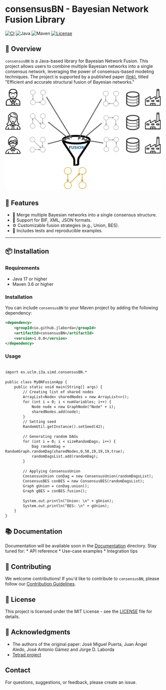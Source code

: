 # consensusBN - Bayesian Network Fusion Library

[![CI](https://github.com/UCLM-SIMD/consensusBN/actions/workflows/ci.yml/badge.svg)](https://github.com/UCLM-SIMD/consensusBN/actions/workflows/ci.yml)
![Java](https://img.shields.io/badge/Java-17%2B-blue)
![Maven](https://img.shields.io/badge/Maven-3.6%2B-orange)
[![License](https://img.shields.io/badge/license-MIT-green)](LICENSE)

## 🧠 Overview

`consensusBN` is a Java-based library for Bayesian Network Fusion. This project allows users to combine multiple Bayesian networks into a single consensus network, leveraging the power of consensus-based modeling techniques. The project is supported by a published paper [(link)](https://www.sciencedirect.com/science/article/abs/pii/S156625352030364X), titled "Efficient and accurate structural fusion of Bayesian networks."

![Bayesian Network Fusion](assets/bn_fusion.jpg)

## 🚀 Features

- 🔀 Merge multiple Bayesian networks into a single consensus structure.
- 📄 Support for BIF, XML, JSON formats.
- ⚙️ Customizable fusion strategies (e.g., Union, BES).
- 🧪 Includes tests and reproducible examples.

---

## 📦 Installation

### Requirements

- Java 17 or higher
- Maven 3.6 or higher

### Installation
You can include `consensusBN` to your Maven project by adding the following dependency:
```xml
<dependency>
    <groupId>io.github.jlaborda</groupId>
    <artifactId>consensusBN</artifactId>
    <version>1.0.0</version>
</dependency>
```

### Usage
```

import es.uclm.i3a.simd.consensusBN.*

public class MyBNFusionApp {
    public static void main(String[] args) {
        // Creating list of shared nodes
        ArrayList<Node> sharedNodes = new ArrayList<>();
        for (int i = 0; i < numVariables; i++) {
            Node node = new GraphNode("Node" + i);
            sharedNodes.add(node);
        }
        // Setting seed
        RandomUtil.getInstance().setSeed(42);

        // Generating random DAGs
        for (int i = 0; i < sizeRandomDags; i++) {
            Dag randomDag = RandomGraph.randomDag(sharedNodes,0,50,19,19,19,true);
            randomDagsList.add(randomDag);
        }
        
        // Applying ConsensusUnion
        ConsensusUnion conDag = new ConsensusUnion(randomDagsList);
        ConsensusBES conBES = new ConsensusBES(randomDagsList);
        Graph gUnion = conDag.union();
        Graph gBES = conBES.fusion();

        System.out.println("Union: \n" + gUnion);
        System.out.println("BES: \n" + gUnion);
    }
}
```

## 📚  Documentation

Documentation will be available soon in the [Documentation](docs/) directory.
Stay tuned for:
    * API reference
    * Use-case examples
    * Integration tips

## 🤝 Contributing

We welcome contributions! If you'd like to contribute to `consensusBN`, please follow our [Contribution Guidelines](CONTRIBUTING.md).

## 📝 License

This project is licensed under the MIT License - see the [LICENSE](LICENSE) file for details.

## 🙌 Acknowledgments

- The authors of the original paper: José Miguel Puerta, Juan Ángel Aledo, José Antonio Gámez and Jorge D. Laborda
- [Tetrad project](www.phil.cmu.edu/tetrad)  

## Contact

For questions, suggestions, or feedback, please create an issue.

